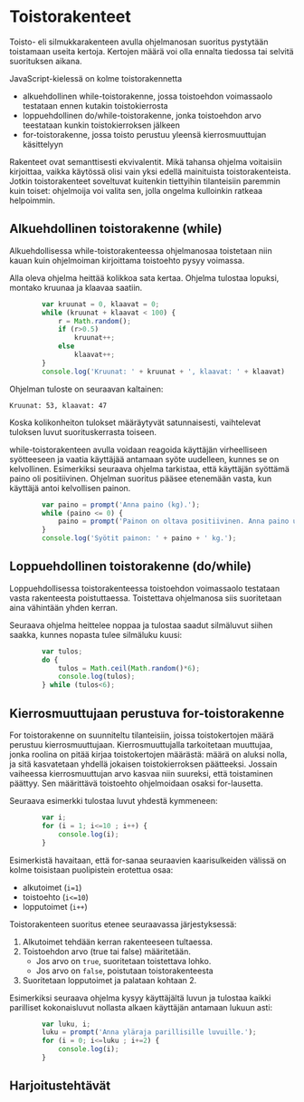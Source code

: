 # Toistorakenteet

Toisto- eli silmukkarakenteen avulla ohjelmanosan suoritus pystytään toistamaan useita kertoja.
Kertojen määrä voi olla ennalta tiedossa tai selvitä suorituksen aikana.

JavaScript-kielessä on kolme toistorakennetta
- alkuehdollinen while-toistorakenne, jossa toistoehdon voimassaolo testataan ennen kutakin toistokierrosta
- loppuehdollinen do/while-toistorakenne, jonka toistoehdon arvo teestataan kunkin toistokierroksen jälkeen
- for-toistorakenne, jossa toisto perustuu yleensä kierrosmuuttujan
käsittelyyn

Rakenteet ovat semanttisesti ekvivalentit. Mikä tahansa ohjelma voitaisiin kirjoittaa, vaikka käytössä olisi vain yksi edellä mainituista toistorakenteista.
Jotkin toistorakenteet soveltuvat kuitenkin tiettyihin tilanteisiin paremmin kuin toiset: ohjelmoija voi
valita sen, jolla ongelma kulloinkin ratkeaa helpoimmin.

## Alkuehdollinen toistorakenne (while)

Alkuehdollisessa while-toistorakenteessa ohjelmanosaa toistetaan niin kauan kuin
ohjelmoiman kirjoittama toistoehto pysyy voimassa.

Alla oleva ohjelma heittää kolikkoa sata kertaa. Ohjelma
tulostaa lopuksi, montako kruunaa ja klaavaa saatiin.

```javascript
        var kruunat = 0, klaavat = 0;
        while (kruunat + klaavat < 100) {
            r = Math.random();
            if (r>0.5)
                kruunat++;
            else
                klaavat++;
        }
        console.log('Kruunat: ' + kruunat + ', klaavat: ' + klaavat)
```

Ohjelman tuloste on seuraavan
kaltainen:
```
Kruunat: 53, klaavat: 47
```
Koska kolikonheiton tulokset määräytyvät satunnaisesti, vaihtelevat
tuloksen luvut suorituskerrasta toiseen.

while-toistorakenteen avulla voidaan reagoida käyttäjän virheelliseen syötteeseen
ja vaatia käyttäjää antamaan syöte uudelleen, kunnes se on kelvollinen.
Esimerkiksi seuraava ohjelma tarkistaa, että käyttäjän syöttämä paino oli positiivinen.
Ohjelman suoritus pääsee etenemään vasta, kun käyttäjä antoi kelvollisen painon.

```javascript
        var paino = prompt('Anna paino (kg).');
        while (paino <= 0) {
            paino = prompt('Painon on oltava positiivinen. Anna paino uudelleen (kg).');
        }
        console.log('Syötit painon: ' + paino + ' kg.');
```

## Loppuehdollinen toistorakenne (do/while)

Loppuehdollisessa toistorakenteessa toistoehdon voimassaolo testataan
vasta rakenteesta poistuttaessa. Toistettava ohjelmanosa siis suoritetaan
aina vähintään yhden kerran.

Seuraava ohjelma heittelee noppaa ja tulostaa saadut silmäluvut
siihen saakka, kunnes nopasta tulee silmäluku
kuusi:

```javascript
        var tulos;
        do {
            tulos = Math.ceil(Math.random()*6);
            console.log(tulos);
        } while (tulos<6);
```
## Kierrosmuuttujaan perustuva for-toistorakenne

For toistorakenne on suunniteltu tilanteisiin, joissa toistokertojen määrä perustuu kierrosmuuttujaan.
Kierrosmuuttujalla tarkoitetaan muuttujaa, jonka roolina on pitää kirjaa toistokertojen määrästä:
määrä on aluksi nolla, ja sitä kasvatetaan yhdellä jokaisen toistokierroksen päätteeksi. Jossain vaiheessa
kierrosmuuttujan arvo kasvaa niin suureksi, että toistaminen päättyy. Sen määrittävä toistoehto
ohjelmoidaan osaksi for-lausetta.

Seuraava esimerkki tulostaa luvut yhdestä kymmeneen:
```javascript
        var i;
        for (i = 1; i<=10 ; i++) {
            console.log(i);
        }
```
Esimerkistä havaitaan, että for-sanaa seuraavien kaarisulkeiden välissä on kolme toisistaan puolipistein
erotettua osaa:
- alkutoimet (`i=1`)
- toistoehto (`i<=10`)
- lopputoimet (`i++`)

Toistorakenteen suoritus etenee seuraavassa järjestyksessä:
1. Alkutoimet tehdään kerran rakenteeseen tultaessa.
2. Toistoehdon arvo (true tai false) määritetään.
    - Jos arvo on `true`, suoritetaan toistettava lohko.
    - Jos arvo on `false`, poistutaan toistorakenteesta
3. Suoritetaan lopputoimet ja palataan kohtaan 2.

Esimerkiksi seuraava ohjelma kysyy käyttäjältä luvun ja tulostaa
kaikki parilliset kokonaisluvut nollasta alkaen käyttäjän antamaan lukuun
asti:
```javascript
        var luku, i;
        luku = prompt('Anna yläraja parillisille luvuille.');
        for (i = 0; i<=luku ; i+=2) {
            console.log(i);
        }
```
## Harjoitustehtävät
